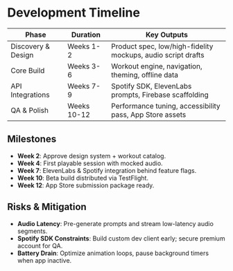 # Development Timeline

| Phase | Duration | Key Outputs |
| --- | --- | --- |
| Discovery & Design | Weeks 1-2 | Product spec, low/high-fidelity mockups, audio script drafts |
| Core Build | Weeks 3-6 | Workout engine, navigation, theming, offline data |
| API Integrations | Weeks 7-9 | Spotify SDK, ElevenLabs prompts, Firebase scaffolding |
| QA & Polish | Weeks 10-12 | Performance tuning, accessibility pass, App Store assets |

## Milestones
- **Week 2**: Approve design system + workout catalog.
- **Week 4**: First playable session with mocked audio.
- **Week 7**: ElevenLabs & Spotify integration behind feature flags.
- **Week 10**: Beta build distributed via TestFlight.
- **Week 12**: App Store submission package ready.

## Risks & Mitigation
- **Audio Latency**: Pre-generate prompts and stream low-latency audio segments.
- **Spotify SDK Constraints**: Build custom dev client early; secure premium account for QA.
- **Battery Drain**: Optimize animation loops, pause background timers when app inactive.
